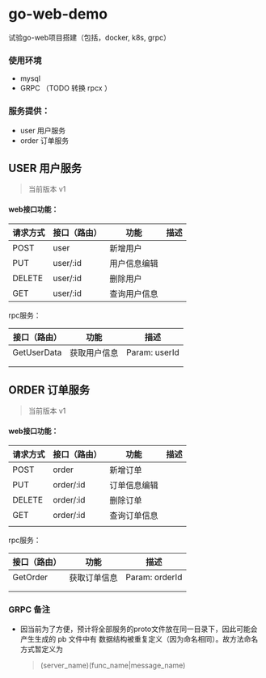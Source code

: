 # go-web-demo
试验go-web项目搭建（包括，docker, k8s, grpc）



### 使用环境

* mysql
* GRPC （TODO 转换 rpcx ）

### 服务提供：

* user 用户服务
* order 订单服务



## USER 用户服务

> 当前版本 v1

#### web接口功能：

| 请求方式 | 接口（路由） | 功能         | 描述 |
| -------- | ------------ | ------------ | ---- |
| POST     | user         | 新增用户     |      |
| PUT      | user/:id     | 用户信息编辑 |      |
| DELETE   | user/:id     | 删除用户     |      |
| GET      | user/:id     | 查询用户信息 |      |

rpc服务：

| 接口（路由） | 功能         | 描述          |
| ------------ | ------------ | ------------- |
| GetUserData  | 获取用户信息 | Param: userId |
|              |              |               |
|              |              |               |



## ORDER 订单服务

>  当前版本 v1

#### web接口功能：

| 请求方式 | 接口（路由） | 功能         | 描述 |
| -------- | ------------ | ------------ | ---- |
| POST     | order        | 新增订单     |      |
| PUT      | order/:id    | 订单信息编辑 |      |
| DELETE   | order/:id    | 删除订单     |      |
| GET      | order/:id    | 查询订单信息 |      |
|          |              |              |      |

rpc服务：

| 接口（路由） | 功能         | 描述           |
| ------------ | ------------ | -------------- |
| GetOrder     | 获取订单信息 | Param: orderId |
|              |              |                |
|              |              |                |



### GRPC 备注
* 因当前为了方便，预计将全部服务的proto文件放在同一目录下，因此可能会产生生成的 pb 文件中有 数据结构被重复定义（因为命名相同）。故方法命名方式暂定义为 
  > (server_name)(func_name|message_name)
